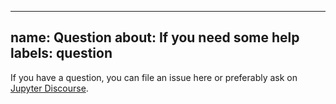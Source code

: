 ______________________________________________________________________

## name: Question about: If you need some help labels: question

If you have a question, you can file an issue here or
preferably ask on [Jupyter Discourse](https://discourse.jupyter.org/).
